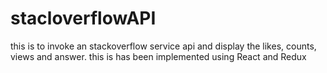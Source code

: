 # stacloverflowAPI
this is to invoke an stackoverflow service api and display the likes, counts, views and answer. this is has been implemented using React and Redux
